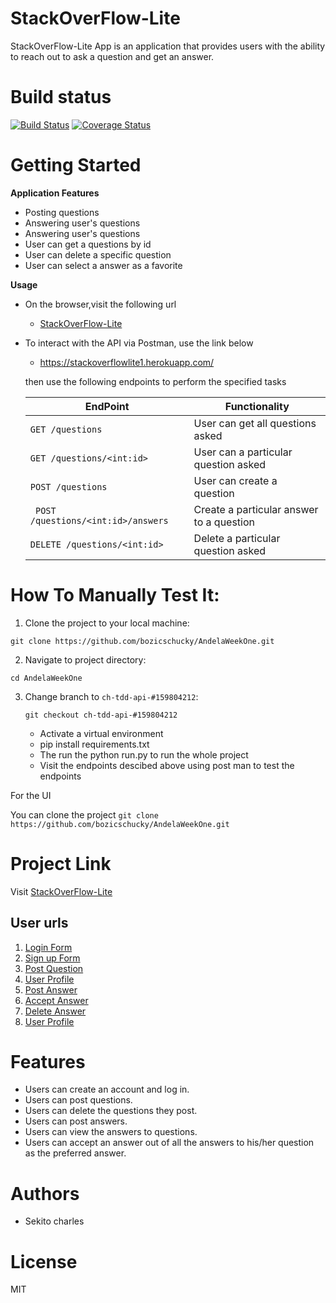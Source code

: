 
# StackOverFlow-Lite
StackOverFlow-Lite App is an application that provides users with the ability to reach out to ask a question and get an answer.

# Build status
[![Build Status](https://travis-ci.org/bozicschucky/AndelaWeekOne.svg?branch=ch-tdd-api-%23159804212)](https://travis-ci.org/bozicschucky/AndelaWeekOne)
[![Coverage Status](https://coveralls.io/repos/github/bozicschucky/AndelaWeekOne/badge.svg?branch=ch-tdd-api-%23159804212)](https://coveralls.io/github/bozicschucky/AndelaWeekOne?branch=ch-tdd-api-%23159804212)

# Getting Started



**Application Features**

* Posting questions
* Answering user's questions 
* Answering user's questions 
* User can get a questions by id
* User can delete a specific question 
* User can select a answer as a favorite


**Usage**

* On the browser,visit the following url
    
     * [StackOverFlow-Lite](https://stackoverflowlite1.herokuapp.com/)
    
* To interact with the API via Postman, use the link below
    
    * https://stackoverflowlite1.herokuapp.com/

    then use the following endpoints to perform the specified tasks
    
    EndPoint                            | Functionality
    ------------------------            | ----------------------
    `GET /questions `                     | User can get all questions asked
    `GET /questions/<int:id>  `               | User can a particular question asked
    `POST /questions            `         | User can create a question
    ` POST /questions/<int:id>/answers`        | Create a particular answer to a question
    ` DELETE /questions/<int:id>       `       | Delete a particular question asked

# How To Manually Test It:

  1. Clone the project to your local machine:
  
   `git clone https://github.com/bozicschucky/AndelaWeekOne.git`
   
  2. Navigate to project directory:
   
   `cd AndelaWeekOne`
    
  3. Change branch to `ch-tdd-api-#159804212`:
  
     `git checkout ch-tdd-api-#159804212`

      * Activate a virtual environment
      * pip install requirements.txt 
      * The run the python run.py to run the whole project 
      * Visit the endpoints descibed above using post man to test the endpoints
  

For the UI

You can clone the project
`git clone https://github.com/bozicschucky/AndelaWeekOne.git`

# Project Link
 Visit [StackOverFlow-Lite](https://bozicschucky.github.io/AndelaWeekOne/signup.html)


## User urls

   1. [Login Form](https://bozicschucky.github.io/AndelaWeekOne/login.html)
   2. [Sign up Form](https://bozicschucky.github.io/AndelaWeekOne/signup.html)
   3. [Post Question ](https://bozicschucky.github.io/AndelaWeekOne/post.html)
   4. [User Profile](https://bozicschucky.github.io/AndelaWeekOne/profile.html)
   5. [Post Answer ](https://bozicschucky.github.io/AndelaWeekOne/post_answer.html)
   6. [Accept Answer ](https://bozicschucky.github.io/AndelaWeekOne/accept_answer.html)
   7. [Delete Answer ](https://bozicschucky.github.io/AndelaWeekOne/delete.html)
   8. [User Profile ](https://bozicschucky.github.io/AndelaWeekOne/profile.html)



# Features
 - Users can create an account and log in.
 - Users can post questions.
 - Users can delete the questions they post.
 - Users can post answers.
 - Users can view the answers to questions.
 - Users can accept an answer out of all the answers to his/her question as the preferred answer.

# Authors
 - Sekito charles

# License
MIT
